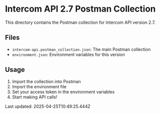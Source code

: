 # Intercom API 2.7 Postman Collection

This directory contains the Postman collection for Intercom API version 2.7.

## Files
- `intercom-api.postman_collection.json`: The main Postman collection
- `environment.json`: Environment variables for this version

## Usage
1. Import the collection into Postman
2. Import the environment file
3. Set your access token in the environment variables
4. Start making API calls!

Last updated: 2025-04-25T10:49:25.444Z
